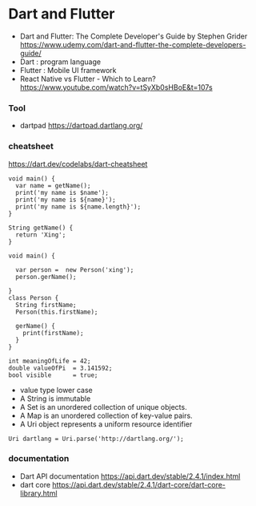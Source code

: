 # Dart and Flutter
- Dart and Flutter: The Complete Developer's Guide by Stephen Grider
https://www.udemy.com/dart-and-flutter-the-complete-developers-guide/
- Dart :  program language
- Flutter : Mobile UI framework
- React Native vs Flutter - Which to Learn?
https://www.youtube.com/watch?v=tSyXb0sHBoE&t=107s
### Tool
- dartpad
https://dartpad.dartlang.org/

### cheatsheet
https://dart.dev/codelabs/dart-cheatsheet
```
void main() {
  var name = getName();
  print('my name is $name');
  print('my name is ${name}');
  print('my name is ${name.length}');
}

String getName() {
  return 'Xing';
}
```
```
void main() {
 
  var person =  new Person('xing');
  person.gerName();
  
}
class Person {
  String firstName;
  Person(this.firstName);
  
  gerName() {
    print(firstName);
  }
}
```
```
int meaningOfLife = 42;
double valueOfPi  = 3.141592;
bool visible      = true;
```
- value type lower case
- A String is immutable
- A Set is an unordered collection of unique objects.
- A Map is an unordered collection of key-value pairs. 
- A Uri object represents a uniform resource identifier
```
Uri dartlang = Uri.parse('http://dartlang.org/');
```
### documentation
- Dart API documentation
https://api.dart.dev/stable/2.4.1/index.html
- dart core
https://api.dart.dev/stable/2.4.1/dart-core/dart-core-library.html

